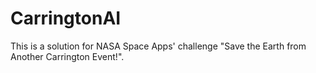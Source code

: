 # CarringtonAI

This is a solution for NASA Space Apps' challenge "Save the Earth from Another Carrington Event!".
